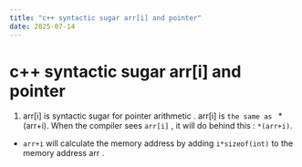 ```yaml
---
title: "c++ syntactic sugar arr[i] and pointer"
date: 2025-07-14
---
```


# c++ syntactic sugar arr[i] and pointer

1. arr[i] is syntactic sugar for pointer arithmetic . arr[i] is `the same as ` \*(arr+i). When the compiler sees `arr[i]` , it will do behind this : `*(arr+i)`.

- `arr+i` will calculate the memory address by adding `i*sizeof(int)` to the memory address arr .
